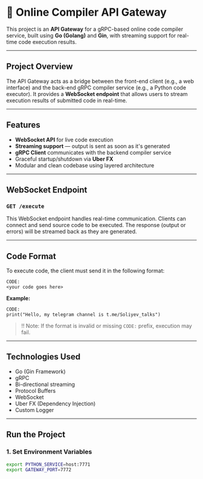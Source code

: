# 🧠 Online Compiler API Gateway

This project is an **API Gateway** for a gRPC-based online code compiler service, built using **Go (Golang)** and **Gin**, with streaming support for real-time code execution results.

---

## Project Overview

The API Gateway acts as a bridge between the front-end client (e.g., a web interface) and the back-end gRPC compiler service (e.g., a Python code executor). It provides a **WebSocket endpoint** that allows users to stream execution results of submitted code in real-time.

---

## Features

- **WebSocket API** for live code execution
- **Streaming support** — output is sent as soon as it's generated
- **gRPC Client** communicates with the backend compiler service
- Graceful startup/shutdown via **Uber FX**
- Modular and clean codebase using layered architecture

---

## WebSocket Endpoint

### `GET /execute`

This WebSocket endpoint handles real-time communication. Clients can connect and send source code to be executed. The response (output or errors) will be streamed back as they are generated.

---

## Code Format

To execute code, the client must send it in the following format:
```
CODE:
<your code goes here>
```


**Example:**

```
CODE:
print("Hello, my telegram channel is t.me/Soliyev_talks")
```


> !! Note: If the format is invalid or missing `CODE:` prefix, execution may fail.

---

## Technologies Used

- Go (Gin Framework)
- gRPC
- Bi-directional streaming
- Protocol Buffers
- WebSocket
- Uber FX (Dependency Injection)
- Custom Logger

---

## Run the Project

### 1. Set Environment Variables

```bash
export PYTHON_SERVICE=host:7771
export GATEWAY_PORT=7772

